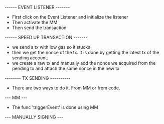 ------ EVENT LISTENER -------
- First click on the Event Listener and initialize the listener
- Then activate the MM
- Then send the transaction 

------ SPEED UP TRANSACTION -------
- we send a tx with low gas so it stucks
- then we get the nonce of the tx. It is done by getting the latest
    tx of the sending account.
- we create a raw tx and manually add the nonce we acquired from the
    pending tx and attach the same nonce in the new tx

-------- TX SENDING ----------
- There are two ways to do it. From MM or from code.

--- MM ---
- The func 'triggerEvent' is done using MM

--- MANUALLY SIGNING ---
